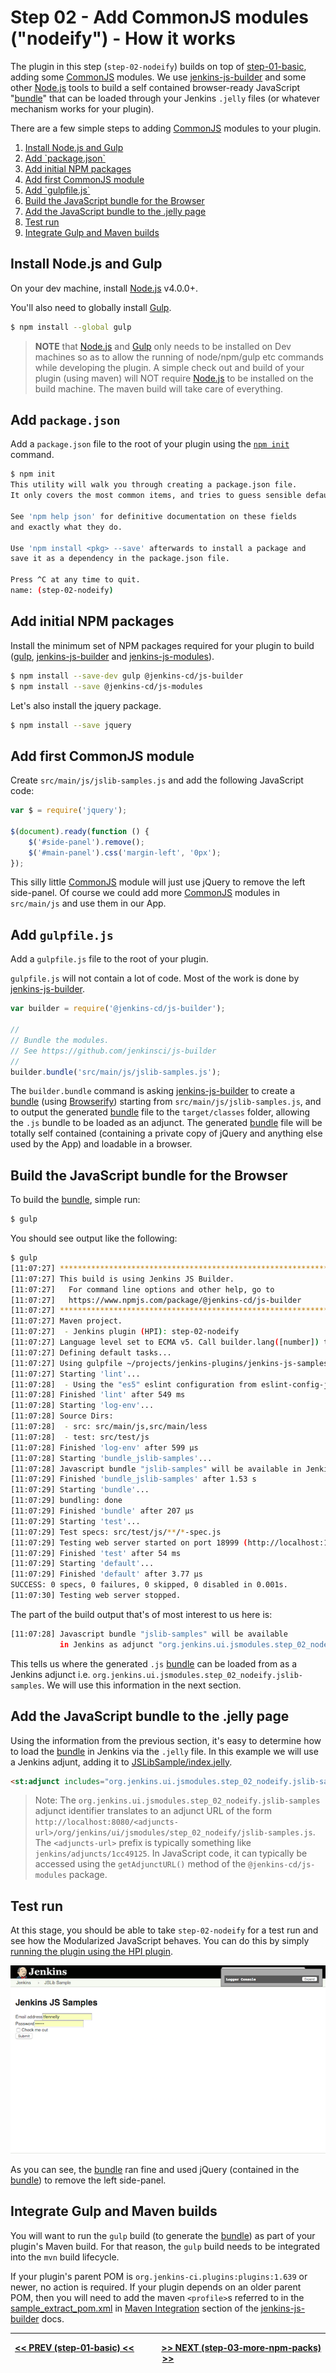# Step 02 - Add CommonJS modules ("nodeify") - How it works
The plugin in this step (`step-02-nodeify`) builds on top of <a href="../../../tree/master/step-01-basic">step-01-basic</a>,
adding some [CommonJS] modules. We use [jenkins-js-builder] and some other [Node.js]
tools to build a self contained browser-ready JavaScript "[bundle]" that can be loaded through your Jenkins `.jelly` files
(or whatever mechanism works for your plugin).

There are a few simple steps to adding [CommonJS] modules to your plugin.

<p>
<ol>
    <li><a href="#install-nodejs-and-gulp">Install Node.js and Gulp</a><br/>
    <li><a href="#add-packagejson">Add `package.json`</a><br/>
    <li><a href="#add-initial-npm-packages">Add initial NPM packages</a><br/>
    <li><a href="#add-first-commonjs-module">Add first CommonJS module</a><br/>
    <li><a href="#add-gulpfilejs">Add `gulpfile.js`</a><br/>
    <li><a href="#build-the-javascript-bundle-for-the-browser">Build the JavaScript bundle for the Browser</a><br/>
    <li><a href="#add-the-javascript-bundle-to-the-jelly-page">Add the JavaScript bundle to the .jelly page</a><br/>
    <li><a href="#test-run">Test run</a><br/>
    <li><a href="#integrate-gulp-and-maven-builds">Integrate Gulp and Maven builds</a><br/>
</ol>    
</p>
 
## Install Node.js and Gulp 
On your dev machine, install [Node.js] v4.0.0+.

You'll also need to globally install [Gulp].
  
```sh
$ npm install --global gulp
```

> __NOTE__ that [Node.js] and [Gulp] only needs to be installed on Dev machines so as to allow the running of node/npm/gulp etc commands while developing the plugin. A simple check out and build of your plugin (using maven) will NOT require [Node.js] to be installed on the build machine. The maven build will take care of everything.

## Add `package.json`
Add a `package.json` file to the root of your plugin using the [`npm init`](https://docs.npmjs.com/cli/init) command.

```sh
$ npm init
This utility will walk you through creating a package.json file.
It only covers the most common items, and tries to guess sensible defaults.

See 'npm help json' for definitive documentation on these fields
and exactly what they do.

Use 'npm install <pkg> --save' afterwards to install a package and
save it as a dependency in the package.json file.

Press ^C at any time to quit.
name: (step-02-nodeify)
```

## Add initial NPM packages
Install the minimum set of NPM packages required for your plugin to build ([gulp](https://github.com/gulpjs/gulp), [jenkins-js-builder] and [jenkins-js-modules]).

```sh
$ npm install --save-dev gulp @jenkins-cd/js-builder
$ npm install --save @jenkins-cd/js-modules
```

Let's also install the jquery package.

```sh
$ npm install --save jquery
```

## Add first CommonJS module
Create `src/main/js/jslib-samples.js` and add the following JavaScript code:

```javascript
var $ = require('jquery');

$(document).ready(function () {    
    $('#side-panel').remove();
    $('#main-panel').css('margin-left', '0px');
});
```

This silly little [CommonJS] module will just use jQuery to remove the left side-panel. Of
course we could add more [CommonJS] modules in `src/main/js` and use them in our App.

## Add `gulpfile.js`
Add a `gulpfile.js` file to the root of your plugin.

`gulpfile.js` will not contain a lot of code. Most of the work is done by [jenkins-js-builder]. 

```javascript
var builder = require('@jenkins-cd/js-builder');

//
// Bundle the modules.
// See https://github.com/jenkinsci/js-builder
//
builder.bundle('src/main/js/jslib-samples.js');
```

The `builder.bundle` command is asking [jenkins-js-builder] to create a [bundle] (using [Browserify]) starting from
`src/main/js/jslib-samples.js`, and to output the generated [bundle] file to the `target/classes` folder, allowing the
`.js` bundle to be loaded as an adjunct. The generated [bundle] file will be totally self contained (containing a private
copy of jQuery and anything else used by the App) and loadable in a browser.
 
## Build the JavaScript bundle for the Browser
To build the [bundle], simple run:

```sh
$ gulp
```

You should see output like the following:

```sh
$ gulp
[11:07:27] **********************************************************************
[11:07:27] This build is using Jenkins JS Builder.
[11:07:27]   For command line options and other help, go to
[11:07:27]   https://www.npmjs.com/package/@jenkins-cd/js-builder
[11:07:27] **********************************************************************
[11:07:27] Maven project.
[11:07:27] 	- Jenkins plugin (HPI): step-02-nodeify
[11:07:27] Language level set to ECMA v5. Call builder.lang([number]) to change.
[11:07:27] Defining default tasks...
[11:07:27] Using gulpfile ~/projects/jenkins-plugins/jenkins-js-samples/step-02-nodeify/gulpfile.js
[11:07:27] Starting 'lint'...
[11:07:28] 	- Using the "es5" eslint configuration from eslint-config-jenkins. Override by defining a .eslintrc in this folder (if you really must).
[11:07:28] Finished 'lint' after 549 ms
[11:07:28] Starting 'log-env'...
[11:07:28] Source Dirs:
[11:07:28]  - src: src/main/js,src/main/less
[11:07:28]  - test: src/test/js
[11:07:28] Finished 'log-env' after 599 μs
[11:07:28] Starting 'bundle_jslib-samples'...
[11:07:28] Javascript bundle "jslib-samples" will be available in Jenkins as adjunct "org.jenkins.ui.jsmodules.step_02_nodeify.jslib-samples".
[11:07:29] Finished 'bundle_jslib-samples' after 1.53 s
[11:07:29] Starting 'bundle'...
[11:07:29] bundling: done
[11:07:29] Finished 'bundle' after 207 μs
[11:07:29] Starting 'test'...
[11:07:29] Test specs: src/test/js/**/*-spec.js
[11:07:29] Testing web server started on port 18999 (http://localhost:18999). Content root: /Users/tfennelly/projects/jenkins-plugins/jenkins-js-samples/step-02-nodeify
[11:07:29] Finished 'test' after 54 ms
[11:07:29] Starting 'default'...
[11:07:29] Finished 'default' after 3.77 μs
SUCCESS: 0 specs, 0 failures, 0 skipped, 0 disabled in 0.001s.
[11:07:30] Testing web server stopped.
```

The part of the build output that's of most interest to us here is:

```sh
[11:07:28] Javascript bundle "jslib-samples" will be available
           in Jenkins as adjunct "org.jenkins.ui.jsmodules.step_02_nodeify.jslib-samples".
```

This tells us where the generated `.js` [bundle] can be loaded from as a Jenkins adjunct i.e. `org.jenkins.ui.jsmodules.step_02_nodeify.jslib-samples`.
We will use this information in the next section.

## Add the JavaScript bundle to the .jelly page
Using the information from the previous section, it's easy to determine how to load the [bundle] in Jenkins via the
`.jelly` file. In this example we will use a Jenkins adjunt, adding it to
[JSLibSample/index.jelly](src/main/resources/org/jenkinsci/ui/samples/JSLibSample/index.jelly).

```html
<st:adjunct includes="org.jenkins.ui.jsmodules.step_02_nodeify.jslib-samples"/>
```

> Note: The `org.jenkins.ui.jsmodules.step_02_nodeify.jslib-samples` adjunct identifier translates to an adjunct URL of the form `http://localhost:8080/<adjuncts-url>/org/jenkins/ui/jsmodules/step_02_nodeify/jslib-samples.js`.
> The `<adjuncts-url>` prefix is typically something like `jenkins/adjuncts/1cc49125`. In JavaScript code, it can typically be accessed using the `getAdjunctURL()` method of the `@jenkins-cd/js-modules` package. 

## Test run
At this stage, you should be able to take `step-02-nodeify` for a test run and see how the Modularized JavaScript
behaves. You can do this by simply [running the plugin using the HPI plugin](https://wiki.jenkins-ci.org/display/JENKINS/Plugin+tutorial#Plugintutorial-DebuggingaPlugin).

![root action page](img/root-action-page.png)

As you can see, the [bundle] ran fine and used jQuery (contained in the [bundle]) to remove the left side-panel.

## Integrate Gulp and Maven builds
You will want to run the `gulp` build (to generate the [bundle]) as part of your plugin's Maven build. For that reason, 
the `gulp` build needs to be integrated into the `mvn` build lifecycle.

If your plugin's parent POM is `org.jenkins-ci.plugins:plugins:1.639` or newer, no action is required. If your
plugin depends on an older parent POM, then you will need to add the maven `<profile>`s referred to in the
[sample_extract_pom.xml](https://github.com/jenkinsci/js-builder/blob/master/res/sample_extract_pom.xml) in
[Maven Integration](https://github.com/jenkinsci/js-builder#maven-integration) section of the [jenkins-js-builder] docs.

<hr/>
<p align="center">
<b><a href="../../../tree/master/step-01-basic">&lt;&lt; PREV (step-01-basic) &lt;&lt;</a>  &nbsp;&nbsp;&nbsp;&nbsp;&nbsp;&nbsp;&nbsp;&nbsp;&nbsp;&nbsp;&nbsp;  <a href="../../../tree/master/step-03-more-npm-packs">&gt;&gt; NEXT (step-03-more-npm-packs) &gt;&gt;</a></b>
</p>

[Node.js]: https://nodejs.org
[Gulp]: https://github.com/gulpjs/gulp
[jenkins-js-builder]: https://github.com/jenkinsci/js-builder
[jenkins-js-modules]: https://github.com/jenkinsci/js-modules
[CommonJS]: http://www.commonjs.org/
[jquery-detached]: https://github.com/tfennelly/jquery-detached
[Browserify]: http://browserify.org/
[bundle]: https://github.com/jenkinsci/js-modules/blob/master/FAQs.md#what-is-the-difference-between-a-module-and-a-bundle
